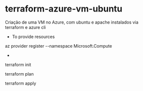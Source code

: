 # terraform-azure-vm-ubuntu
Criação de uma VM no Azure, com ubuntu e apache instalados via terraform e azure cli

* To provide resources

az provider register --namespace Microsoft.Compute

-

terraform init

terraform plan

terraform apply

